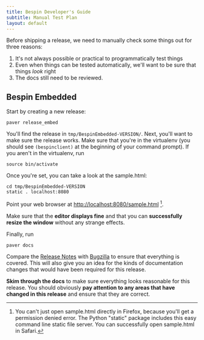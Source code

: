 ```yaml
---
title: Bespin Developer's Guide
subtitle: Manual Test Plan
layout: default
---
```


Before shipping a release, we need to manually check some things out for three 
reasons:

1. It's not always possible or practical to programmatically test things
2. Even when things can be tested automatically, we'll want to be sure that 
   things *look* right
3. The docs still need to be reviewed.

## Bespin Embedded ##

Start by creating a new release:

    paver release_embed

You'll find the release in `tmp/BespinEmbedded-VERSION/`. Next, you'll want 
to make sure the release works. Make sure that you're in the virtualenv (you 
should see `(bespinclient)` at the beginning of your command prompt).
If you aren't in the virtualenv, run

    source bin/activate

Once you're set, you can take a look at the sample.html:

    cd tmp/BespinEmbedded-VERSION
    static . localhost:8080

Point your web browser at [http://localhost:8080/sample.html](http://localhost:8080/sample.html) [^1].

Make sure that the **editor displays fine** and that you can **successfully resize 
the window** without any strange effects.

Finally, run

    paver docs

Compare the [Release Notes][] with [Bugzilla](https://bugzilla.mozilla.org/) to
ensure that everything is covered. This will also give you an idea for the kinds
of documentation changes that would have been required for this release.

**Skim through the docs** to make sure everything looks reasonable for this
release. You should obviously **pay attention to any areas that have changed
in this release** and ensure that they are correct.

[^1]: You can't just open sample.html directly in Firefox, because you'll get 
    a permission denied error. The Python "static" package includes this easy
    command line static file server. You can successfully open sample.html
    in Safari.

[Release Notes]: ../releases/index.html
